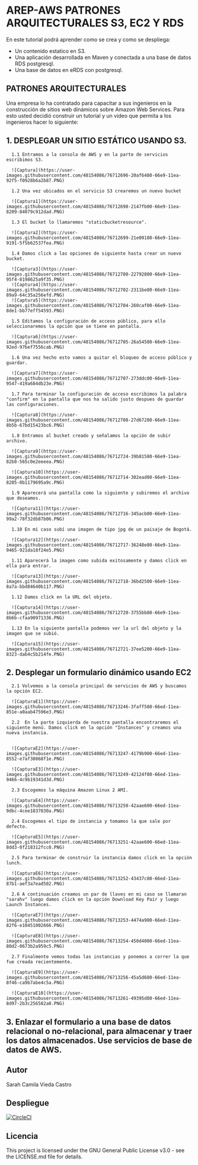 # AREP-AWS PATRONES ARQUITECTURALES S3, EC2 Y RDS

En este tutorial podrá aprender como se crea y como se despliega:
- Un contenido estatico en S3.
- Una aplicación desarrollada en Maven y conectada a una base de datos RDS postgresql.
- Una base de datos en eRDS con postgresql.

## PATRONES ARQUITECTURALES
Una empresa lo ha contratado para capacitar a sus ingenieros en la construcción de sitios web dinámicos sobre Amazon Web Services. Para esto usted decidió construir un tutorial y un video que permita a los ingenieros hacer lo siguiente:

## 1. DESPLEGAR UN SITIO ESTÁTICO USANDO S3.

      1.1 Entramos a la consola de AWS y en la parte de servicios escribimos S3.
      
      ![Captura](https://user-images.githubusercontent.com/48154086/76712696-20af6480-66e9-11ea-92f5-f0928b6a2b87.PNG)
      
      1.2 Una vez ubicados en el servicio S3 crearemos un nuevo bucket 
      
      ![Captura1](https://user-images.githubusercontent.com/48154086/76712698-2147fb00-66e9-11ea-8209-84079c912dad.PNG)
      
      1.3 El bucket lo llamaremos "staticbucketresource". 
      
      ![Captura2](https://user-images.githubusercontent.com/48154086/76712699-21e09180-66e9-11ea-9191-5f5b62537fea.PNG)
      
      1.4 Damos click a las opciones de siguiente hasta crear un nuevo bucket. 
      
      ![Captura3](https://user-images.githubusercontent.com/48154086/76712700-22792800-66e9-11ea-95f4-8198625a9f35.PNG)
      ![Captura4](https://user-images.githubusercontent.com/48154086/76712702-2311be80-66e9-11ea-89a9-64c35a256efd.PNG)
      ![Captura5](https://user-images.githubusercontent.com/48154086/76712704-260caf00-66e9-11ea-8de1-bb77eff54593.PNG)
      
      1.5 Editamos la configuración de acceso público, para ello seleccionaremos la opción que se tiene en pantalla. 
      
      ![Captura6](https://user-images.githubusercontent.com/48154086/76712705-26a54580-66e9-11ea-92ed-97bef7556cab.PNG)
      
      1.6 Una vez hecho esto vamos a quitar el bloqueo de acceso público y guardar.  
      
      ![Captura7](https://user-images.githubusercontent.com/48154086/76712707-273ddc00-66e9-11ea-9547-419a684db23e.PNG)
      
      1.7 Para terminar la configuración de acceso escribimos la palabra "confirm" en la pantalla que nos ha salido justo despues de guardar las configuraciones.
      
      ![Captura8](https://user-images.githubusercontent.com/48154086/76712708-27d67280-66e9-11ea-8b5b-67bd15423bc6.PNG)
      
      1.8 Entramos al bucket creado y señalamos la opción de subir archivo. 
      
      ![Captura9](https://user-images.githubusercontent.com/48154086/76712724-39b81580-66e9-11ea-82b8-565c0e2eeeea.PNG)
      
      ![Captura10](https://user-images.githubusercontent.com/48154086/76712714-302ead80-66e9-11ea-8285-0b1179695a9c.PNG)
      
      1.9 Aparecerá una pantalla como la siguiente y subiremos el archivo que deseamos. 
      
      ![Captura11](https://user-images.githubusercontent.com/48154086/76712716-345acb00-66e9-11ea-99a2-78f32db87b06.PNG)
      
      1.10 En mi caso subí una imagen de tipo jpg de un paisaje de Bogotá.
      
      ![Captura12](https://user-images.githubusercontent.com/48154086/76712717-36248e80-66e9-11ea-9465-921da18f24e5.PNG)
      
      1.11 Aparecerá la imagen como subida exitosamente y damos click en ella para entrar. 
    
      ![Captura13](https://user-images.githubusercontent.com/48154086/76712718-36bd2500-66e9-11ea-8a7a-bbd84640b117.PNG)
      
      1.12 Damos click en la URL del objeto. 
     
      ![Captura14](https://user-images.githubusercontent.com/48154086/76712720-3755bb80-66e9-11ea-8b6b-cfaa90971336.PNG)
      
      1.13 En la siguiente pantalla podemos ver la url del objeto y la imagen que se subió. 
     
      ![Captura15](https://user-images.githubusercontent.com/48154086/76712721-37ee5200-66e9-11ea-8323-dab4c5b214fe.PNG)


## 2. Desplegar un formulario dinámico usando EC2

      2.1 Volvemos a la consola principal de servicios de AWS y buscamos la opción EC2. 
      
      ![CapturaE1](https://user-images.githubusercontent.com/48154086/76713246-3faff580-66ed-11ea-851e-a0aab47596e3.PNG)
      
      2.2  En la parte izquierda de nuestra pantalla encontraremos el siguiente menú. Damos click en la opción "Instances" y creamos una nueva instancia. 
      
      
      ![CapturaE2](https://user-images.githubusercontent.com/48154086/76713247-4179b900-66ed-11ea-8552-e7af30868f1e.PNG)
      
      ![CapturaE3](https://user-images.githubusercontent.com/48154086/76713249-42124f80-66ed-11ea-9466-4c9b19341d3d.PNG)
      
      2.3 Escogemos la máquina Amazon Linux 2 AMI.
      
      ![CapturaE4](https://user-images.githubusercontent.com/48154086/76713250-42aae600-66ed-11ea-9dbc-4cee1837830a.PNG)
      
      2.4 Escogemos el tipo de instancia y tomamos la que sale por defecto. 
      
      ![CapturaE5](https://user-images.githubusercontent.com/48154086/76713251-42aae600-66ed-11ea-8dd3-0f218312fcc0.PNG)
      
      2.5 Para terminar de construir la instancia damos click en la opción lunch. 
      
      ![CapturaE6](https://user-images.githubusercontent.com/48154086/76713252-43437c80-66ed-11ea-87b1-aef3a7ead502.PNG)
      
      2.6 A continuación creamos un par de llaves en mi caso se llamaran "sarahv" luego damos click en la opción Download Key Pair y luego Launch Instances. 
      
      ![CapturaE7](https://user-images.githubusercontent.com/48154086/76713253-4474a980-66ed-11ea-82f6-e10451002666.PNG)
      
      ![CapturaE8](https://user-images.githubusercontent.com/48154086/76713254-450d4000-66ed-11ea-80d2-0673b2a959c5.PNG)
      
      2.7 Finalmente vemos todas las instancias y ponemos a correr la que fue creada recientemente.
      
      ![CapturaE9](https://user-images.githubusercontent.com/48154086/76713256-45a5d680-66ed-11ea-8f46-ca9b7abe4c5a.PNG)
      
      ![CapturaE10](https://user-images.githubusercontent.com/48154086/76713261-49395d80-66ed-11ea-8d97-2b3c256582a0.PNG)
      
## 3. Enlazar el formulario a una base de datos relacional o no-relacional, para almacenar y traer los datos almacenados. Use servicios de base de datos de AWS.


      
      
      
      
      
      

      
      
      
      



## Autor 

Sarah Camila Vieda Castro



## Despliegue
[![CircleCI](https://circleci.com/gh/camilavieda04/Patrones-Arquitecturales-Lab6-Arep.svg?style=svg)](https://circleci.com/gh/camilavieda04/Patrones-Arquitecturales-Lab6-Arep)



## Licencia 

This project is licensed under the GNU General Public License v3.0 - see the LICENSE.md file for details.
